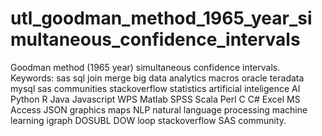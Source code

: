 # utl_goodman_method_1965_year_simultaneous_confidence_intervals
Goodman method (1965 year) simultaneous confidence intervals.  Keywords: sas sql join merge big data analytics macros oracle teradata mysql sas communities stackoverflow statistics artificial inteligence AI Python R Java Javascript WPS Matlab SPSS Scala Perl C C# Excel MS Access JSON graphics maps NLP natural language processing machine learning igraph DOSUBL DOW loop stackoverflow SAS community.
